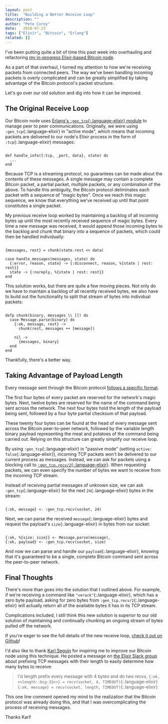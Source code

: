 ```yaml
---
layout: post
title:  "Building a Better Receive Loop"
description: ""
author: "Pete Corey"
date:   2018-07-23
tags: ["Elixir", "Bitcoin", "Erlang"]
related: []
---
```


I've been putting quite a bit of time this past week into overhauling and refactoring [my in-progress Elixir-based Bitcoin node](https://github.com/pcorey/bitcoin_network/).

As a part of that overhaul, I turned my attention to how we're receiving packets from connected peers. The way we've been handling incoming packets is overly complicated and can be greatly simplified by taking advantage of the Bitcoin protocol's packet structure.

Let's go over our old solution and dig into how it can be improved.

## The Original Receive Loop

Our Bitcoin node uses [Erlang's `:gen_tcp`{:.language-elixir} module](http://erlang.org/doc/man/gen_tcp.html) to manage peer to peer communications. Originally, we were using `:gen_tcp`{:.language-elixir} in "active mode", which means that incoming packets are delivered to our node's Elixir process in the form of `:tcp`{:.language-elixir} messages:

<pre class='language-elixir'><code class='language-elixir'>
def handle_info({:tcp, _port, data}, state) do
  ...
end
</code></pre>

Because TCP is a streaming protocol, no guarantees can be made about the contents of these messages. A single message may contain a complete Bitcoin packet, a partial packet, multiple packets, or any combination of the above. To handle this ambiguity, the Bitcoin protocol deliminates each packet with a sequence of "magic bytes". Once we reach this magic sequence, we know that everything we've received up until that point constitutes a single packet.

My previous receive loop worked by maintaining a backlog of all incoming bytes up until the most recently received sequence of magic bytes. Every time a new message was received, it would append those incoming bytes to the backlog and chunk that binary into a sequence of packets, which could then be handled individually:

<pre class='language-elixir'><code class='language-elixir'>
{messages, rest} = chunk(state.rest <> data)

case handle_messages(messages, state) do
  {:error, reason, state} -> {:disconnect, reason, %{state | rest: rest}}
  state -> {:noreply, %{state | rest: rest}}
end
</code></pre>

This solution works, but there are quite a few moving pieces. Not only do we have to maintain a backlog of all recently received bytes, we also have to build out the functionality to split that stream of bytes into individual packets:

<pre class='language-elixir'><code class='language-elixir'>
defp chunk(binary, messages \\ []) do
  case Message.parse(binary) do
    {:ok, message, rest} ->
      chunk(rest, messages ++ [message])

    nil ->
      {messages, binary}
  end
end
</code></pre>

Thankfully, there's a better way.

## Taking Advantage of Payload Length

Every message sent through the Bitcoin protocol [follows a specific format](https://en.bitcoin.it/wiki/Protocol_documentation#Message_structure).

The first four bytes of every packet are reserved for the network's magic bytes. Next, twelve bytes are reserved for the name of the command being sent across the network. The next four bytes hold the length of the payload being sent, followed by a four byte partial checksum of that payload.

These twenty four bytes can be found at the head of every message sent across the Bitcoin peer-to-peer network, followed by the variable length binary payload representing the meat and potatoes of the command being carried out. Relying on this structure can greatly simplify our receive loop.

By using `:gen_tcp`{:.language-elixir} in "passive mode" (setting `active: false`{:.language-elixir}), incoming TCP packets won't be delivered to our current process as messages. Instead, we can ask for packets using a blocking call to [`:gen_tcp.recv/2`{:.language-elixir}](http://erlang.org/doc/man/gen_tcp.html#recv-2). When requesting packets, we can even specify the number of bytes we want to receive from the incoming TCP stream.

Instead of receiving partial messages of unknown size, we can ask `:gen_tcp`{:.language-elixir} for the next `24`{:.language-elixir} bytes in the stream:

<pre class='language-elixir'><code class='language-elixir'>
{:ok, message} <- :gen_tcp.recv(socket, 24)
</code></pre>

Next, we can parse the received `message`{:.language-elixir} bytes and request the payload's `size`{:.language-elixir} in bytes from our socket:

<pre class='language-elixir'><code class='language-elixir'>
{:ok, %{size: size}} <- Message.parse(message),
{:ok, payload} <- :gen_tcp.recv(socket, size)
</code></pre>

And now we can parse and handle our `payload`{:.language-elixir}, knowing that it's guaranteed to be a single, complete Bitcoin command sent across the peer-to-peer network.

## Final Thoughts

There's more than goes into the solution that I outlined above. For example, if we're receiving a command like `"verack"`{:.language-elixir}, which has a zero byte payload, asking for zero bytes from `:gen_tcp.recv/2`{:.language-elixir} will actually return all of the available bytes it has in its TCP stream.

Complications included, I still think this new solution is superior to our old solution of maintaining and continually chunking an ongoing stream of bytes pulled off the network.

If you're eager to see the full details of the new receive loop, [check it out on Github](https://github.com/pcorey/bitcoin_network/blob/master/lib/bitcoin_network/peer/connection.ex#L80-L98)!

I'd also like to thank [Karl Seguin](https://github.com/karlseguin) for inspiring me to improve our Bitcoin node using this technique. He posted a message on [the Elixir Slack group](https://elixir-slackin.herokuapp.com/) about prefixing TCP messages with their length to easily determine how many bytes to receive:

> I'd length prefix every message with 4 bytes and do two recvs, 
> `{:ok, <<length::big-32>>} = recv(socket, 4, TIMEOUT)`{:.language-elixir}
> `{:ok, message} = recv(socket, length, TIMEOUT)`{:.language-elixir}

This one line comment opened my mind to the realization that the Bitcoin protocol was already doing this, and that I was overcomplicating the process of receiving messages.

Thanks Karl!
